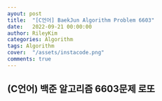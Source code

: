 ```yaml
---
ayout: post
title:  "[C언어] BaekJun Algorithm Problem 6603"
date:   2022-09-21 00:00:00
author: RileyKim
categories: Algorithm
tags: Algorithm
cover:  "/assets/instacode.png"
comments: true
---
```








## (C언어) 백준 알고리즘 6603문제 로또 